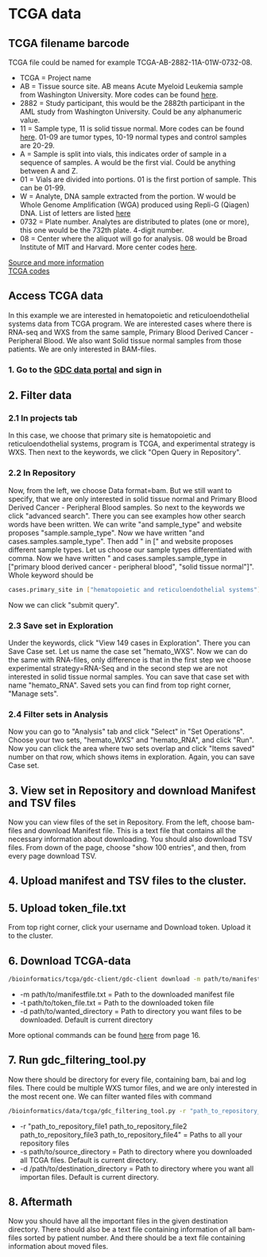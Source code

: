 # TCGA data

## TCGA filename barcode

TCGA file could be named for example TCGA-AB-2882-11A-01W-0732-08.
* TCGA = Project name
* AB = Tissue source site. AB means Acute Myeloid Leukemia sample from Washington University. More codes can be found
[here](https://gdc.cancer.gov/resources-tcga-users/tcga-code-tables/tissue-source-site-codes).
* 2882 = Study participant, this would be the 2882th participant in the AML study from Washington University. Could be any alphanumeric value.
* 11 = Sample type, 11 is solid tissue normal. More codes can be found
[here](https://gdc.cancer.gov/resources-tcga-users/tcga-code-tables/sample-type-codes). 01-09 are tumor types, 10-19 normal types and 
control samples are 20-29.
* A = Sample is split into vials, this indicates order of sample in a sequence of samples. A would be the first vial. 
Could be anything between A and Z.
* 01 = Vials are divided into portions. 01 is the first portion of sample. This can be 01-99.
* W = Analyte, DNA sample extracted from the portion. W would be Whole Genome Amplification (WGA) produced using Repli-G (Qiagen) DNA. 
List of letters are listed [here](https://gdc.cancer.gov/resources-tcga-users/tcga-code-tables/portion-analyte-codes)
* 0732 = Plate number. Analytes are distributed to plates (one or more), this one would be the 732th plate. 4-digit number.
* 08 = Center where the aliquot will go for analysis. 08 would be Broad Institute of MIT and Harvard. More center codes 
[here](https://gdc.cancer.gov/resources-tcga-users/tcga-code-tables/center-codes).

[Source and more information](https://docs.gdc.cancer.gov/Encyclopedia/pages/TCGA_Barcode/)  
[TCGA codes](https://gdc.cancer.gov/resources-tcga-users/tcga-code-tables)

## Access TCGA data
In this example we are interested in hematopoietic and reticuloendothelial systems data from TCGA program. We are interested cases where there is RNA-seq and WXS from the same sample, Primary Blood Derived Cancer - Peripheral Blood. We also want Solid tissue normal samples from those patients. We are only interested in BAM-files.

### 1. Go to the [GDC data portal](https://portal.gdc.cancer.gov/) and sign in

## 2. Filter data

### 2.1 In projects tab
In this case, we choose that primary site is hematopoietic and reticuloendothelial systems, program is TCGA, and experimental strategy is WXS. Then next to the keywords, we click "Open Query in Repository".

### 2.2 In Repository
Now, from the left, we choose Data format=bam. But we still want to specify, that we are only interested in solid tissue normal and Primary Blood Derived Cancer - Peripheral Blood samples. So next to the keywords we click "advanced search". There you can see examples how other search words have been written. We can write "and sample_type" and website proposes "sample.sample_type". Now we have written "and cases.samples.sample_type". Then add " in \[" and website proposes different sample types. Let us choose our sample types differentiated with comma. Now we have written " and cases.samples.sample_type in \["primary blood derived cancer - peripheral blood", "solid tissue normal"\]". Whole keyword should be
```bash
cases.primary_site in ["hematopoietic and reticuloendothelial systems"] and cases.project.program.name in ["TCGA"] and files.data_format in ["bam"] and files.experimental_strategy in ["WXS"] and cases.samples.sample_type in ["primary blood derived cancer - peripheral blood", "solid tissue normal"]
```
Now we can click "submit query".

### 2.3 Save set in Exploration
Under the keywords, click "View 149 cases in Exploration". There you can Save Case set. Let us name the case set "hemato_WXS". Now we can do the same with RNA-files, only difference is that in the first step we choose experimental strategy=RNA-Seq and in the second step we are not interested in solid tissue normal samples. You can save that case set with name "hemato_RNA". Saved sets you can find from top right corner, "Manage sets".

### 2.4 Filter sets in Analysis
Now you can go to "Analysis" tab and click "Select" in "Set Operations". Choose your two sets, "hemato_WXS" and "hemato_RNA", and click "Run". Now you can click the area where two sets overlap and click "Items saved" number on that row, which shows items in exploration. Again, you can save Case set.

## 3. View set in Repository and download Manifest and TSV files
Now you can view files of the set in Repository. From the left, choose bam-files and download Manifest file. This is a text file that contains all the necessary information about downloading. You should also download TSV files. From down of the page, choose "show 100 entries", and then, from every page download TSV.

## 4. Upload manifest and TSV files to the cluster.

## 5. Upload token_file.txt
From top right corner, click your username and Download token. Upload it to the cluster.

## 6. Download TCGA-data
```bash
/bioinformatics/tcga/gdc-client/gdc-client download -m path/to/manifestfile.txt -t path/to/token_file.txt -d path/to/wanted_directory
```
* -m path/to/manifestfile.txt = Path to the downloaded manifest file
* -t path/to/token_file.txt = Path to the downloaded token file
* -d path/to/wanted_directory = Path to directory you want files to be downloaded. Default is current directory

More optional commands can be found [here](https://docs.gdc.cancer.gov/Data_Transfer_Tool/PDF/Data_Transfer_Tool_UG.pdf) from page 16. 

## 7. Run gdc_filtering_tool.py
Now there should be directory for every file, containing bam, bai and log files. There could be multiple WXS tumor files, and we are only interested in the most recent one. We can filter wanted files with command
```bash
/bioinformatics/data/tcga/gdc_filtering_tool.py -r "path_to_repository_file1 path_to_repository_file2 path_to_repository_file3 path_to_repository_file4" -s path/to/source_directory -d /path/to/destination_directory
```
* -r "path_to_repository_file1 path_to_repository_file2 path_to_repository_file3 path_to_repository_file4" = Paths to all your repository files
* -s path/to/source_directory = Path to directory where you downloaded all TCGA files. Default is current directory.
* -d /path/to/destination_directory = Path to directory where you want all importan files. Default is current directory.

## 8. Aftermath
Now you should have all the important files in the given destination directory. There should also be a text file containing information of all bam-files sorted by patient number. And there should be a text file containing information about moved files.






